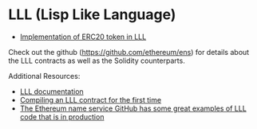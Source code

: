 # LLL (Lisp Like Language)

- [Implementation of ERC20 token in LLL](https://github.com/benjaminion/LLL_erc20#erc20lll-an-implementation-of-ethereum-erc20-tokens-in-lll)

Check out the github (https://github.com/ethereum/ens) for details about the LLL contracts as well as the Solidity counterparts.

Additional Resources:

- [LLL documentation](https://lll-docs.readthedocs.io/en/latest/lll_introduction.html)
- [Compiling an LLL contract for the first time](https://media.consensys.net/compiling-your-first-contract-in-lll-28d5a9dd2e3a)
- [The Ethereum name service GitHub has some great examples of LLL code that is in production](https://github.com/ensdomains/ens/tree/master/contracts)
